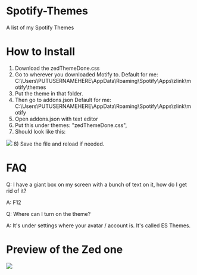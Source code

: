 # Spotify-Themes

A list of my Spotify Themes

# How to Install
1) Download the zedThemeDone.css
2) Go to wherever you downloaded Motify to.
  Default for me: C:\Users\PUTUSERNAMEHERE\AppData\Roaming\Spotify\Apps\zlink\motify\themes
3) Put the theme in that folder.
4) Then go to addons.json
  Default for me: C:\Users\PUTUSERNAMEHERE\AppData\Roaming\Spotify\Apps\zlink\motify
5) Open addons.json with text editor
6) Put this under themes:
  "zedThemeDone.css",
7) Should look like this:
<img src="https://imgur.com/daCcGb7.jpg">
8) Save the file and reload if needed. 

# FAQ
Q: I have a giant box on my screen with a bunch of text on it, how do I get rid of it?

A: F12

Q: Where can I turn on the theme?

A: It's under settings where your avatar / account is. It's called ES Themes.

# Preview of the Zed one

<img src="https://cdn.discordapp.com/attachments/415949215043289089/476707663624011796/unknown.png">
